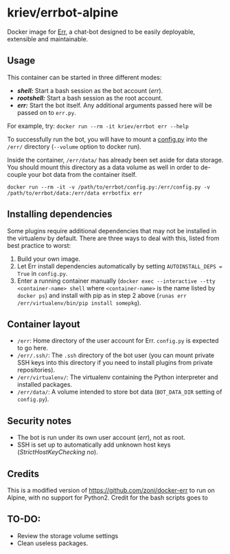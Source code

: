 # kriev/errbot-alpine

Docker image for [Err](http://errbot.net), a chat-bot designed to be easily deployable, extensible and maintainable.

## Usage

This container can be started in three different modes:

* ___shell:___ Start a bash session as the bot account (*err*).
* ___rootshell:___ Start a bash session as the root account.
* ___err:___ Start the bot itself. Any additional arguments passed here will be passed on to `err.py`.

For example, try: `docker run --rm -it kriev/errbot err --help`

To successfully run the bot, you will have to mount a [config.py](http://errbot.net/_downloads/config-template.py) into the `/err/` directory (`--volume` option to docker run).

Inside the container, `/err/data/` has already been set aside for data storage. You should mount this directory as a data volume as well in order to de-couple your bot data from the container itself.

```
docker run --rm -it -v /path/to/errbot/config.py:/err/config.py -v /path/to/errbot/data:/err/data errbotfix err
```

## Installing dependencies

Some plugins require additional dependencies that may not be installed in the virtualenv by default. There are three ways to deal with this, listed from best practice to worst:

1. Build your own image.
2. Let Err install dependencies automatically by setting `AUTOINSTALL_DEPS = True` in `config.py`.
3. Enter a running container manually (`docker exec --interactive --tty <container-name> shell` where `<container-name>` is the name listed by `docker ps`) and install with pip as in step 2 above (`runas err /err/virtualenv/bin/pip install somepkg`).


## Container layout

* `/err`: Home directory of the user account for Err. `config.py` is expected to go here.
* `/err/.ssh/`: The `.ssh` directory of the bot user (you can mount private SSH keys into this directory if you need to install plugins from private repositories).
* `/err/virtualenv/`: The virtualenv containing the Python interpreter and installed packages.
* `/err/data/`: A volume intended to store bot data (`BOT_DATA_DIR` setting of `config.py`).


## Security notes

* The bot is run under its own user account (*err*), not as root.
* SSH is set up to automatically add unknown host keys (*StrictHostKeyChecking no*).

## Credits

This is a modified version of https://github.com/zoni/docker-err to run on Alpine, with no support for Python2. Credit for the bash scripts goes to

## TO-DO:

* Review the storage volume settings
* Clean useless packages.
